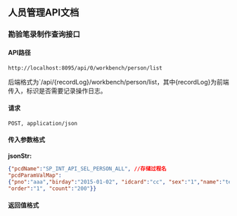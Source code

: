 ## 人员管理API文档

### 勘验笔录制作查询接口

#### API路径

```http
http://localhost:8095/api/0/workbench/person/list
```

后端格式为`/api/{recordLog}/workbench/person/list，其中{recordLog}为前端传入，标识是否需要记录操作日志。

#### 请求

```
POST, application/json
```

#### 传入参数格式
**jsonStr:**
```json
{"pcdName":"SP_INT_API_SEL_PERSON_ALL", //存储过程名
"pcdParamValMap":
{"pno":"aaa","birday":"2015-01-02", "idcard":"cc", "sex":"1","name":"tet","place":"350200000000",
"order":"1", "count":"200"}}
```

#### 返回值格式

```json

```
